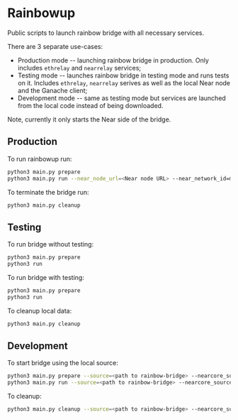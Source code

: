# Rainbowup

Public scripts to launch rainbow bridge with all necessary services.

There are 3 separate use-cases:
* Production mode -- launching rainbow bridge in production. Only includes `ethrelay` and `nearrelay` services;
* Testing mode -- launches rainbow bridge in testing mode and runs tests on it. Includes `ethrelay`, `nearrelay` serives
as well as the local Near node and the Ganache client;
* Development mode -- same as testing mode but services are launched from the local code instead of being downloaded.


Note, currently it only starts the Near side of the bridge.

## Production
To run rainbowup run:
```bash
python3 main.py prepare
python3 main.py run --near_node_url=<Near node URL> --near_network_id=mainnet --near_master_key_path=<path to the keyfile> --eth_network=mainnet
```

To terminate the bridge run:
```bash
python3 main.py cleanup
```

## Testing
To run bridge without testing:
```bash
python3 main.py prepare
python3 run
```

To run bridge with testing:
```bash
python3 main.py prepare
python3 run
```

To cleanup local data:
```bash
python3 main.py cleanup
```

## Development
To start bridge using the local source:
```bash
python3 main.py prepare --source=<path to rainbow-bridge> --nearcore_source=<path to nearcore source>
python3 main.py run --source=<path to rainbow-bridge> --nearcore_source=<path to nearcore source>
```

To cleanup:
```bash
python3 main.py cleanup --source=<path to rainbow-bridge> --nearcore_source=<path to nearcore source>
```
